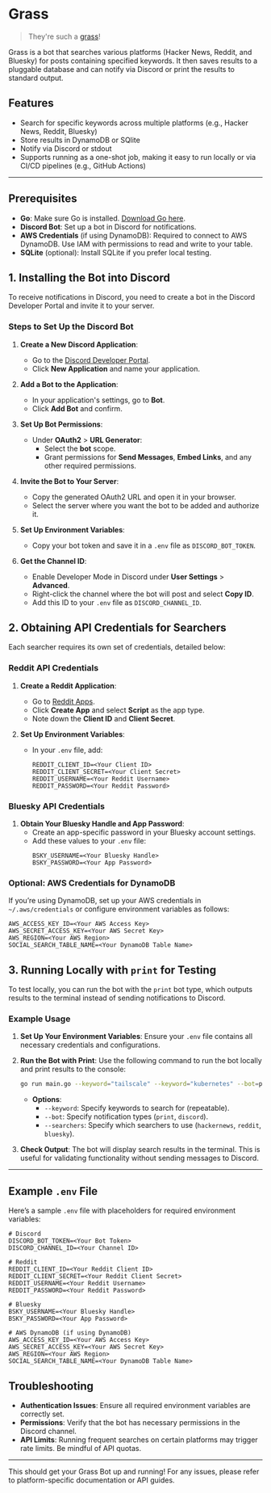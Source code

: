 # Grass

> They're such a [grass](https://www.urbandictionary.com/define.php?term=Grass)!

Grass is a bot that searches various platforms (Hacker News, Reddit, and Bluesky) for posts containing specified keywords. It then saves results to a pluggable database and can notify via Discord or print the results to standard output.

## Features

- Search for specific keywords across multiple platforms (e.g., Hacker News, Reddit, Bluesky)
- Store results in DynamoDB or SQlite
- Notify via Discord or stdout
- Supports running as a one-shot job, making it easy to run locally or via CI/CD pipelines (e.g., GitHub Actions)

---

## Prerequisites

- **Go**: Make sure Go is installed. [Download Go here](https://golang.org/dl/).
- **Discord Bot**: Set up a bot in Discord for notifications.
- **AWS Credentials** (if using DynamoDB): Required to connect to AWS DynamoDB. Use IAM with permissions to read and write to your table.
- **SQLite** (optional): Install SQLite if you prefer local testing.

## 1. Installing the Bot into Discord

To receive notifications in Discord, you need to create a bot in the Discord Developer Portal and invite it to your server.

### Steps to Set Up the Discord Bot

1. **Create a New Discord Application**:
   - Go to the [Discord Developer Portal](https://discord.com/developers/applications).
   - Click **New Application** and name your application.

2. **Add a Bot to the Application**:
   - In your application's settings, go to **Bot**.
   - Click **Add Bot** and confirm.

3. **Set Up Bot Permissions**:
   - Under **OAuth2** > **URL Generator**:
     - Select the **bot** scope.
     - Grant permissions for **Send Messages**, **Embed Links**, and any other required permissions.

4. **Invite the Bot to Your Server**:
   - Copy the generated OAuth2 URL and open it in your browser.
   - Select the server where you want the bot to be added and authorize it.

5. **Set Up Environment Variables**:
   - Copy your bot token and save it in a `.env` file as `DISCORD_BOT_TOKEN`.

6. **Get the Channel ID**:
   - Enable Developer Mode in Discord under **User Settings** > **Advanced**.
   - Right-click the channel where the bot will post and select **Copy ID**.
   - Add this ID to your `.env` file as `DISCORD_CHANNEL_ID`.

## 2. Obtaining API Credentials for Searchers

Each searcher requires its own set of credentials, detailed below:

### Reddit API Credentials

1. **Create a Reddit Application**:
   - Go to [Reddit Apps](https://www.reddit.com/prefs/apps).
   - Click **Create App** and select **Script** as the app type.
   - Note down the **Client ID** and **Client Secret**.

2. **Set Up Environment Variables**:
   - In your `.env` file, add:
     ```env
     REDDIT_CLIENT_ID=<Your Client ID>
     REDDIT_CLIENT_SECRET=<Your Client Secret>
     REDDIT_USERNAME=<Your Reddit Username>
     REDDIT_PASSWORD=<Your Reddit Password>
     ```

### Bluesky API Credentials

1. **Obtain Your Bluesky Handle and App Password**:
   - Create an app-specific password in your Bluesky account settings.
   - Add these values to your `.env` file:
     ```env
     BSKY_USERNAME=<Your Bluesky Handle>
     BSKY_PASSWORD=<Your App Password>
     ```

### Optional: AWS Credentials for DynamoDB

If you’re using DynamoDB, set up your AWS credentials in `~/.aws/credentials` or configure environment variables as follows:

```env
AWS_ACCESS_KEY_ID=<Your AWS Access Key>
AWS_SECRET_ACCESS_KEY=<Your AWS Secret Key>
AWS_REGION=<Your AWS Region>
SOCIAL_SEARCH_TABLE_NAME=<Your DynamoDB Table Name>
```

## 3. Running Locally with `print` for Testing

To test locally, you can run the bot with the `print` bot type, which outputs results to the terminal instead of sending notifications to Discord.

### Example Usage

1. **Set Up Your Environment Variables**: Ensure your `.env` file contains all necessary credentials and configurations.
2. **Run the Bot with Print**: Use the following command to run the bot locally and print results to the console:
   ```bash
   go run main.go --keyword="tailscale" --keyword="kubernetes" --bot=print --searchers=hackernews --searchers=reddit
   ```

   - **Options**:
     - `--keyword`: Specify keywords to search for (repeatable).
     - `--bot`: Specify notification types (`print`, `discord`).
     - `--searchers`: Specify which searchers to use (`hackernews`, `reddit`, `bluesky`).

3. **Check Output**: The bot will display search results in the terminal. This is useful for validating functionality without sending messages to Discord.

---

## Example `.env` File

Here’s a sample `.env` file with placeholders for required environment variables:

```env
# Discord
DISCORD_BOT_TOKEN=<Your Bot Token>
DISCORD_CHANNEL_ID=<Your Channel ID>

# Reddit
REDDIT_CLIENT_ID=<Your Reddit Client ID>
REDDIT_CLIENT_SECRET=<Your Reddit Client Secret>
REDDIT_USERNAME=<Your Reddit Username>
REDDIT_PASSWORD=<Your Reddit Password>

# Bluesky
BSKY_USERNAME=<Your Bluesky Handle>
BSKY_PASSWORD=<Your App Password>

# AWS DynamoDB (if using DynamoDB)
AWS_ACCESS_KEY_ID=<Your AWS Access Key>
AWS_SECRET_ACCESS_KEY=<Your AWS Secret Key>
AWS_REGION=<Your AWS Region>
SOCIAL_SEARCH_TABLE_NAME=<Your DynamoDB Table Name>
```

## Troubleshooting

- **Authentication Issues**: Ensure all required environment variables are correctly set.
- **Permissions**: Verify that the bot has necessary permissions in the Discord channel.
- **API Limits**: Running frequent searches on certain platforms may trigger rate limits. Be mindful of API quotas.

---

This should get your Grass Bot up and running! For any issues, please refer to platform-specific documentation or API guides.